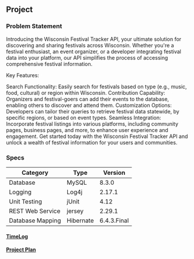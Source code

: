 ## Project

### Problem Statement
Introducing the Wisconsin Festival Tracker API, your ultimate solution for 
discovering and sharing festivals across Wisconsin. Whether you're a festival enthusiast, 
an event organizer, or a developer integrating festival data into your platform, 
our API simplifies the process of accessing comprehensive festival information.

Key Features:

Search Functionality: Easily search for festivals based on type (e.g., music, food, cultural) or region within Wisconsin.
Contribution Capability: Organizers and festival-goers can add their events to the database, 
enabling others to discover and attend them.
Customization Options: Developers can tailor their queries to retrieve festival data statewide, 
by specific regions, or based on event types.
Seamless Integration: Incorporate festival listings into various platforms, including community pages, 
business pages, and more, to enhance user experience and engagement.
Get started today with the Wisconsin Festival Tracker API and unlock a wealth of festival information 
for your users and communities.

### Specs
| Category         | Type      | Version     |
|------------------|-----------|-------------|
| Database         | MySQL     | 8.3.0       |
| Logging          | Log4j     | 2.17.1      |
| Unit Testing     | jUnit     | 4.12        |
| REST Web Service | jersey    | 2.29.1      |
| Database Mapping | Hibernate | 6.4.3.Final |


#### [TimeLog](https://github.com/jbjohnson2/EntJavaTeamProject/blob/main/Time%20Log.md)

#### [Project Plan](https://github.com/jbjohnson2/EntJavaTeamProject/blob/main/Project%20Plan.md)